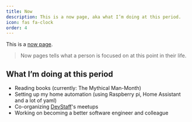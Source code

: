 ```yaml
---
title: Now
description: This is a now page, aka what I’m doing at this period.
icon: fas fa-clock
order: 4
---
```


This is a [now page](https://nownownow.com/about).

>Now pages tells what a person is focused on at this point in their life.

## What I’m doing at this period
* Reading books (currently: The Mythical Man-Month)
* Setting up my home automation (using Raspberry pi, Home Assistant and a lot of yaml)
* Co-organizing [DevStaff](https://devstaff.gr/)'s meetups
* Working on becoming a better software engineer and colleague
